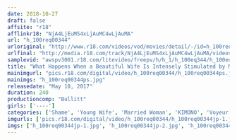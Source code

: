 ```yaml
---
date: 2018-10-27
draft: false
affsite: "r18"
afflinkr18: "NjA4LjEuMS4xLjAuMC4wLjAuMA"
url: "h_100req00344"
urloriginal: "http://www.r18.com/videos/vod/movies/detail/-/id=h_100req00344"
urlfinal: "http://media.r18.com/track/NjA4LjEuMS4xLjAuMC4wLjAuMA/videos/vod/movies/detail/-/id=h_100req00344"
samplevid: "awspv3001.r18.com/litevideo/freepv/h/h_1/h_100eq344/h_100eq344_dmb_w.mp4"
title: "What Happens When a Beautiful Wife Is Intensely Stimulated by Massage! 10 Housewives Taking Creampies - 4 Hours"
mainimgurl: "pics.r18.com/digital/video/h_100req00344/h_100req00344ps.jpg"
mainimgs: "h_100req00344ps.jpg"
releasedate: "May 10, 2017"
duration: 240
productioncomp: "Bullitt"
girls: ['----']
categories: ['Shame', 'Young Wife', 'Married Woman', 'KIMONO', 'Voyeur', 'Massage', 'Creampie', 'Over 4 Hours', 'Hi-Def']
imgurls: ['pics.r18.com/digital/video/h_100req00344/h_100req00344jp-1.jpg', 'pics.r18.com/digital/video/h_100req00344/h_100req00344jp-2.jpg', 'pics.r18.com/digital/video/h_100req00344/h_100req00344jp-3.jpg', 'pics.r18.com/digital/video/h_100req00344/h_100req00344jp-4.jpg', 'pics.r18.com/digital/video/h_100req00344/h_100req00344jp-5.jpg', 'pics.r18.com/digital/video/h_100req00344/h_100req00344jp-6.jpg', 'pics.r18.com/digital/video/h_100req00344/h_100req00344jp-7.jpg', 'pics.r18.com/digital/video/h_100req00344/h_100req00344jp-8.jpg', 'pics.r18.com/digital/video/h_100req00344/h_100req00344jp-9.jpg', 'pics.r18.com/digital/video/h_100req00344/h_100req00344jp-10.jpg', 'pics.r18.com/digital/video/h_100req00344/h_100req00344jp-11.jpg', 'pics.r18.com/digital/video/h_100req00344/h_100req00344jp-12.jpg', 'pics.r18.com/digital/video/h_100req00344/h_100req00344jp-13.jpg', 'pics.r18.com/digital/video/h_100req00344/h_100req00344jp-14.jpg', 'pics.r18.com/digital/video/h_100req00344/h_100req00344jp-15.jpg', 'pics.r18.com/digital/video/h_100req00344/h_100req00344jp-16.jpg', 'pics.r18.com/digital/video/h_100req00344/h_100req00344jp-17.jpg', 'pics.r18.com/digital/video/h_100req00344/h_100req00344jp-18.jpg', 'pics.r18.com/digital/video/h_100req00344/h_100req00344jp-19.jpg', 'pics.r18.com/digital/video/h_100req00344/h_100req00344jp-20.jpg']
imgs: ['h_100req00344jp-1.jpg', 'h_100req00344jp-2.jpg', 'h_100req00344jp-3.jpg', 'h_100req00344jp-4.jpg', 'h_100req00344jp-5.jpg', 'h_100req00344jp-6.jpg', 'h_100req00344jp-7.jpg', 'h_100req00344jp-8.jpg', 'h_100req00344jp-9.jpg', 'h_100req00344jp-10.jpg', 'h_100req00344jp-11.jpg', 'h_100req00344jp-12.jpg', 'h_100req00344jp-13.jpg', 'h_100req00344jp-14.jpg', 'h_100req00344jp-15.jpg', 'h_100req00344jp-16.jpg', 'h_100req00344jp-17.jpg', 'h_100req00344jp-18.jpg', 'h_100req00344jp-19.jpg', 'h_100req00344jp-20.jpg']
---
```

